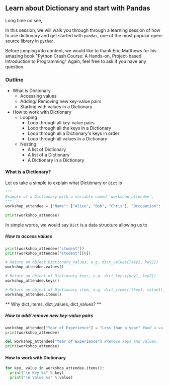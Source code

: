 ## Learn about Dictionary and start with Pandas

Long time no see,

In this session, we will walk you through through a learning session of how to use dictionary and get started with `pandas`, one of the most popular open-source library in `python`.

Before jumping into content, we would like to thank Eric Matthews for his amazing book "Python Crash Course: A Hands-on, Project-based Introduction to Programming"
Again, feel free to ask if you have any question.

### Outline

* What is Dictionary
  * Accessing values
  * Adding/ Removing new key-value pairs
  * Starting with values in a Dictionary
* How to work with Dictionary
  * Looping
    * Loop through all key-value pairs
    * Loop through all the keys in a Dictionary
    * Loop through all a Dictionary's keys in order
    * Loop through all values in a Dictionary
  * Nesting
    * A list of Dictionary
    * A list of a Dictionary
    * A Dictionary in a Dictionary

#### What is a Dictionary?

Let us take a simple to explain what Dictionary or `Dict` is

```python
"""
Example of a Dictionary with a variable named `workshop_attendee`.
"""
workshop_attendee = {"Name": ["Alice", "Bob", "Chris"], "Occupation": ["student", "marketer", "researcher"], "Age": [20, 27, 35]}

print(workshop_attendee)
```
In simple words, we would say `Dict` is a data structure allowing us to
##### How to access values
```python
print(workshop_attendee["student"])
print(workshop_attendee["student"][0])
```

```python
# Return an object Dictionary_values, e.g. dict_values([key1, key2])
workshop_attendee.values()
```

```python
# Return an object of Dictionary keys, e.g. dict_keys([key1, key2])
workshop_attendee.keys()
```

```python
# Return an object of Dictionary item, e.g. dict_items([(key1, value1), (key2, value2)])
workshop_attendee.items()
```

** Why dict_items, dict_values, dict_values? **

##### How to add/ remove new key-value pairs
```python
workshop_attendee["Year of Experience"] = "Less than a year" #Add a value.
print(workshop_attendee)

del workshop_attendee["Year of Experience"] #Remove keys and values.
print(workshop_attendee)
```

#### How to work with Dictionary
```python
for key, value in workshop_attendee.items():
  print("\n Key %s" % key)
  print("\n Value %s" % value)
```
